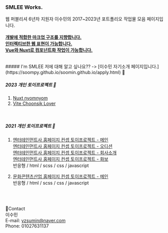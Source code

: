 ### SMLEE Works. 

웹 퍼블리셔 6년차 지원자 이수민의 2017~2023년 포트폴리오 작업물 모음 페이지입니다.
<br><br>
<u>
  <strong>개발에 적합한 마크업 구조를 지향합니다.</strong><br>
  <strong>인터렉티브한 웹 표현이 가능합니다.</strong><br>
  <strong>Vue와 Nuxt로 컴포넌트화 작업이 가능합니다.</strong><br>
</u>

<br>
##### I'm SMLEE
저에 대해 알고 싶나요?? ->
[이수민 자기소개 페이지입니다.](https://soompy.github.io/soomin.github.io/apply.html) 🙂
<br>

##### 2023 개인 토이프로젝트 💪
1. [Nuxt nyomnyom]()<br>
2. [Vite Choonsik Lover]()<br>
<br>

##### 2021 개인 토이프로젝트 💪

1. [엔터테인먼트사 홈페이지 컨셉 토이프로젝트 - 메인](https://soompy.github.io/frontendworks21_jyp.github.io/)<br>
   [엔터테인먼트사 홈페이지 컨셉 토이프로젝트 - 오디션](https://soompy.github.io/frontendworks21_jyp.github.io/audition.html)<br>
   [엔터테인먼트사 홈페이지 컨셉 토이프로젝트 - 회사소개](https://soompy.github.io/frontendworks21_jyp.github.io/company.html)<br>
   [엔터테인먼트사 홈페이지 컨셉 토이프로젝트 - 화보](https://soompy.github.io/frontendworks21_jyp.github.io/gallery.html)<br>
    반응형 / html / scss / css / javascript 

2. [문화콘텐츠산업 홈페이지 컨셉 토이프로젝트 - 메인](https://soompy.github.io/frontendworks21_cj.github.io/)<br>
    반응형 / html / scss / css / javascript 

<br><br>

📲Contact<br>
이수민<br>
E-mail: yzsumin@naver.com<br>
Phone: 01027631137
